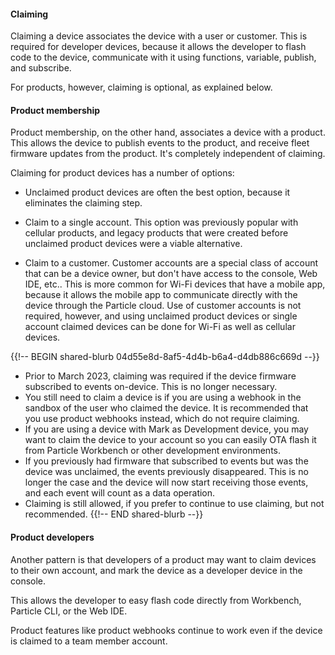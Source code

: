 #### Claiming

Claiming a device associates the device with a user or customer. This is required for developer devices, because it allows the developer to flash code to the device, communicate with it using functions, variable, publish, and subscribe.

For products, however, claiming is optional, as explained below.

#### Product membership

Product membership, on the other hand, associates a device with a product. This allows the device to publish events to the product, and receive fleet firmware updates from the product. It's completely independent of claiming.

Claiming for product devices has a number of options:

- Unclaimed product devices are often the best option, because it eliminates the claiming step.

- Claim to a single account. This option was previously popular with cellular products, and legacy products that were created before unclaimed product devices were a viable alternative.

- Claim to a customer. Customer accounts are a special class of account that can be a device owner, but don't have access to the console, Web IDE, etc.. This is more common for Wi-Fi devices that have a mobile app, because it allows the mobile app to communicate directly with the device through the Particle cloud. Use of customer accounts is not required, however, and using unclaimed product devices or single account claimed devices can be done for Wi-Fi as well as cellular devices.

{{!-- BEGIN shared-blurb 04d55e8d-8af5-4d4b-b6a4-d4db886c669d --}}
- Prior to March 2023, claiming was required if the device firmware subscribed to events on-device. This is no longer necessary.
- You still need to claim a device is if you are using a webhook in the sandbox of the user who claimed the device. It is recommended that you use product webhooks instead, which do not require claiming.
- If you are using a device with Mark as Development device, you may want to claim the device to your account so you can easily OTA flash it from Particle Workbench or other development environments.
- If you previously had firmware that subscribed to events but was the device was unclaimed, the events previously disappeared. This is no longer the case and the device will now start receiving those events, and each event will count as a data operation.
- Claiming is still allowed, if you prefer to continue to use claiming, but not recommended.
{{!-- END shared-blurb --}}

#### Product developers

Another pattern is that developers of a product may want to claim devices to their own account, and mark the device as a developer device in the console.

This allows the developer to easy flash code directly from Workbench, Particle CLI, or the Web IDE.

Product features like product webhooks continue to work even if the device is claimed to a team member account. 
